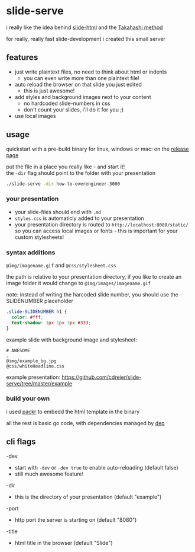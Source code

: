 # slide-serve

i really like the idea behind [slide-html](https://github.com/trikita/slide-html) and the [Takahashi method](https://en.wikipedia.org/wiki/Takahashi_method)

for really, really fast slide-development i created this small server

## features

* just write plaintext files, no need to think about html or indents
  * you can even write more than one plaintext file!
* auto reload the browser on that slide you just edited
  * this is just awesome!
* add styles and background images next to your content
  * no hardcoded slide-numbers in css
  * don't count your slides, i'll do it for you ;)
* use local images

## usage

quickstart with a pre-build binary for linux, windows or mac: on the [release page](https://github.com/cdreier/slide-serve/releases)

put the file in a place you really like - and start it!  
the `-dir` flag should point to the folder with your presentation

``` bash
./slide-serve -dir how-to-overengineer-3000
```

### your presentation

* your slide-files should end with `.md` 
* `styles.css` is automaticly added to your presentation
* your presentation directory is routed to `http://localhost:8080/static/` so you can access local images or fonts - this is important for your custom stylesheets!

### syntax additions

`@img/imagename.gif` and `@css/stylesheet.css`

the path is relative to your presentation directory, if you like to create an image folder it would change to `@img/images/imagename.gif`

note: instead of writing the harcoded slide number, you should use the SLIDENUMBER placeholder

``` css
.slide-SLIDENUMBER h1 { 
  color: #fff; 
  text-shadow: 1px 1px 3px #333; 
}
```

example slide with background image and stylesheet:

```
# AWESOME
.
@img/example_bg.jpg
@css/whiteHeadline.css
```

example presentation: https://github.com/cdreier/slide-serve/tree/master/example

### build your own

i used [packr](https://github.com/gobuffalo/packr) to embedd the html template in the binary

all the rest is basic go code, with dependencies managed by [dep](https://github.com/golang/dep)

## cli flags

-dev  
* start with `-dev` or `-dev true` to enable auto-reloading (default false)
* still much awesome feature! 

-dir  
* this is the directory of your presentation (default "example")

-port 
* http port the server is starting on (default "8080")

-title 
* html title in the browser (default "Slide")